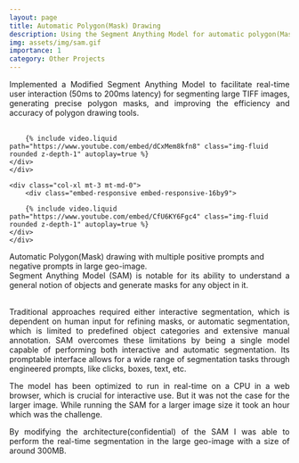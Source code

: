 ```yaml
---
layout: page
title: Automatic Polygon(Mask) Drawing
description: Using the Segment Anything Model for automatic polygon(Mask) drawing.
img: assets/img/sam.gif
importance: 1
category: Other Projects
---
```


<div style="text-align: justify;">
Implemented a Modified Segment Anything Model to facilitate real-time user interaction (50ms to 200ms latency) for
segmenting large TIFF images, generating precise polygon masks, and improving the efficiency and accuracy of polygon
drawing tools.<br><br>
</div>

<div class="row">
    <div class="col-xl mt-3 mt-md-0">
        <div class="embed-responsive embed-responsive-16by9">

        {% include video.liquid path="https://www.youtube.com/embed/dCxMem8kfn8" class="img-fluid rounded z-depth-1" autoplay=true %}
    </div>
    </div>

    <div class="col-xl mt-3 mt-md-0">
        <div class="embed-responsive embed-responsive-16by9">

        {% include video.liquid path="https://www.youtube.com/embed/CfU6KY6Fgc4" class="img-fluid rounded z-depth-1" autoplay=true %}
    </div>
    </div>

</div>

<div class="caption">
    Automatic Polygon(Mask) drawing with multiple positive prompts and negative prompts in large geo-image.
</div>

<div style="text-align: justify;">
    Segment Anything Model (SAM) is notable for its ability to understand a general notion of objects and generate masks for any object in it.<br><br>
</div>
<div style="text-align: justify;">
    <p>Traditional approaches required either interactive segmentation, which is dependent on human input for refining masks, or automatic segmentation, which is limited to predefined object categories and extensive manual annotation. SAM overcomes these limitations by being a single model capable of performing both interactive and automatic segmentation. Its promptable interface allows for a wide range of segmentation tasks through engineered prompts, like clicks, boxes, text, etc.
    </p>
    <p>
    The model has been optimized to run in real-time on a CPU in a web browser, which is crucial for interactive use. But it was not the case for the larger image. While running the SAM for a larger image size it took an hour which was the challenge.
    </p>
    <p>
    By modifying the architecture(confidential) of the SAM I was able to perform the real-time segmentation in the large geo-image with a size of around 300MB.
    </p>
</div>
